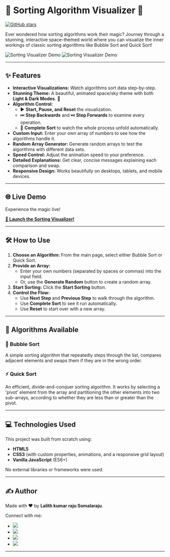 # 🚀 Sorting Algorithm Visualizer 🚀

[![GitHub stars](https://img.shields.io/github/stars/lalith-kumar-raju/Sorting-Algorithm-Visualizer?style=social)](https://github.com/lalith-kumar-raju/Sorting-Algorithm-Visualizer/stargazers)

Ever wondered how sorting algorithms work their magic? Journey through a stunning, interactive space-themed world where you can visualize the inner workings of classic sorting algorithms like Bubble Sort and Quick Sort!

![Sorting Visualizer Demo](https://drive.google.com/file/d/1n_S_gCmhx8--t0WK9e5-qpzd_s7vhKC8/view?usp=sharing) 
![Sorting Visualizer Demo](https://drive.google.com/file/d/1Q7FQUVkxmWzPMI4M-pL88jmfQgOjy_sQ/view?usp=sharing) 

---

## ✨ Features

*   **Interactive Visualizations:** Watch algorithms sort data step-by-step.
*   **Stunning Theme:** A beautiful, animated space/sky theme with both **Light & Dark Modes**. 🎨
*   **Algorithm Control:**
    *   ▶️ **Start, Pause, and Reset** the visualization.
    *   ⏮️ **Step Backwards** and ⏭️ **Step Forwards** to examine every operation.
    *   🚀 **Complete Sort** to watch the whole process unfold automatically.
*   **Custom Input:** Enter your own array of numbers to see how the algorithms handle it.
*   **Random Array Generator:** Generate random arrays to test the algorithms with different data sets.
*   **Speed Control:** Adjust the animation speed to your preference.
*   **Detailed Explanations:** Get clear, concise messages explaining each comparison and swap.
*   **Responsive Design:** Works beautifully on desktops, tablets, and mobile devices.

---

## 🌐 Live Demo

Experience the magic live!

**[🚀 Launch the Sorting Visualizer!](https://sorting-algorithm-visualizer-09en.onrender.com)** 

---

## 🛠️ How to Use

1.  **Choose an Algorithm:** From the main page, select either Bubble Sort or Quick Sort.
2.  **Provide an Array:**
    *   Enter your own numbers (separated by spaces or commas) into the input field.
    *   Or, use the **Generate Random** button to create a random array.
3.  **Start Sorting:** Click the **Start Sorting** button.
4.  **Control the Flow:**
    *   Use **Next Step** and **Previous Step** to walk through the algorithm.
    *   Use **Complete Sort** to see it run automatically.
    *   Use **Reset** to start over with a new array.

---

## 🧩 Algorithms Available

### 🫧 Bubble Sort
A simple sorting algorithm that repeatedly steps through the list, compares adjacent elements and swaps them if they are in the wrong order.

### ⚡ Quick Sort
An efficient, divide-and-conquer sorting algorithm. It works by selecting a 'pivot' element from the array and partitioning the other elements into two sub-arrays, according to whether they are less than or greater than the pivot.

---

## 💻 Technologies Used

This project was built from scratch using:

*   **HTML5**
*   **CSS3** (with custom properties, animations, and a responsive grid layout)
*   **Vanilla JavaScript** (ES6+)

No external libraries or frameworks were used.

---

## ✍️ Author

Made with ❤️ by **Lalith kumar raju Somalaraju**.

Connect with me:

*   [<img src="https://img.shields.io/badge/GitHub-100000?style=for-the-badge&logo=github&logoColor=white" />](https://github.com/lalith-kumar-raju)
*   [<img src="https://img.shields.io/badge/LinkedIn-0077B5?style=for-the-badge&logo=linkedin&logoColor=white" />](https://www.linkedin.com/in/lalith-kumar-raju-somalaraju/)
*   [<img src="https://img.shields.io/badge/Instagram-E4405F?style=for-the-badge&logo=instagram&logoColor=white" />](https://www.instagram.com/_lalith_kumar_raju_/)
*   [<img src="https://img.shields.io/badge/Email-D14836?style=for-the-badge&logo=gmail&logoColor=white" />](mailto:ssivaprasadraju1978@gmail.com)

--- 